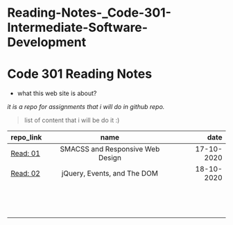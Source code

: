 # Reading-Notes-_Code-301-Intermediate-Software-Development

# Code 301 Reading Notes
* what this web site is about?

*it is a repo for assignments that i will do in github repo.*

> list of content that i will be do it :) 

| repo_link |      name     |  date   |
|----------|:-------------:|------:|
|[Read: 01](https://hadeelhhawajreh.github.io/Reading-Notes-_Code-301---Intermediate-Software-Development/class-01)       |      SMACSS and Responsive Web Design         |  17-10-2020|
|  [Read: 02](https://hadeelhhawajreh.github.io/Reading-Notes-_Code-301---Intermediate-Software-Development/class-02)         | jQuery, Events, and The DOM              |   18-10-2020    |  
|          |               |       |  
|          |               |       |  
|          |               |       |  
|          |               |       |  
|          |               |       |  
|          |               |       |  
|          |               |       |  
|          |               |       |  
|          |               |       |  
|          |               |       |  
|          |               |       |  
|          |               |       |  
|          |               |       |  


